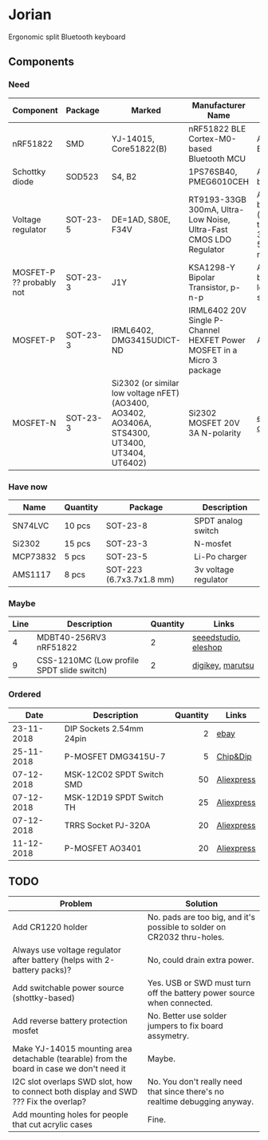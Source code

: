 # Jorian

Ergonomic split Bluetooth keyboard

## Components

### Need

Component | Package&nbsp;&nbsp; | Marked | Manufacturer Name | Source
---|---|---|---|---
nRF51822 | SMD | YJ-14015, Core51822(B) | nRF51822 BLE Cortex-M0-based Bluetooth MCU| Aliexpress, Ebay
Schottky diode | SOD523 | S4, B2 | 1PS76SB40, PMEG6010CEH | Arduino boards
Voltage regulator | SOT-23-5 | DE=1AD, S80E, F34V | RT9193-33GB 300mA, Ultra-Low Noise, Ultra-Fast CMOS LDO Regulator | Arduino boards (check that it's 3.3v not 5v regulator!)
MOSFET-P ?? probably not | SOT-23-3 | J1Y | KSA1298-Y Bipolar Transistor, p-n-p | Arduino boards, level shifters
MOSFET-P | SOT-23-3 | IRML6402, DMG3415UDICT-ND | IRML6402 20V Single P-Channel HEXFET Power MOSFET in a Micro 3 package | Aliexpress
MOSFET-N | SOT-23-3 | Si2302 (or similar low voltage nFET) (AO3400, AO3402, AO3406A, STS4300, UT3400, UT3404, UT6402) | Si2302 MOSFET 20V 3A N-polarity | [ebay](http://www.ebay.com/sch/i.html?_from=R40&_trksid=p2050601.m570.l1313.TR1.TRC0.A0.H0.Xsi2302.TRS0&_nkw=si2302&_sacat=0), [digikey](https://www.digikey.com/product-detail/en/vishay-siliconix/SI2302CDS-T1-E3/SI2302CDS-T1-E3CT-ND/3305362)

### Have now

Name | Quantity | Package | Description
---|---|---|---
SN74LVC | 10 pcs | SOT-23-8 | SPDT analog switch
Si2302 | 15 pcs | SOT-23-3 | N-mosfet
MCP73832 | 5 pcs | SOT-23-5 | Li-Po charger
AMS1117 | 8 pcs | SOT-223 (6.7x3.7x1.8 mm) | 3v voltage regulator

### Maybe

Line | Description | Quantity | Links
--- | --- | --- | ---
4 | MDBT40-256RV3 nRF51822 | 2 | [seeedstudio](https://www.seeedstudio.com/MDBT40-256RV3-nRF51822-based-BLE-module-p-2503.html), [eleshop](http://eleshop.jp/shop/g/gGAB314/)
9 | CSS-1210MC (Low profile SPDT slide switch) | 2 | [digikey](https://www.digikey.jp/product-detail/ja/nidec-copal-electronics/CSS-1210MC/563-1090-ND/1124205), [marutsu](https://www.marutsu.co.jp/pc/i/600847/#item_description)

### Ordered

Date | Description | Quantity | Links
--- | --- | ---:| ---
23-11-2018 | DIP Sockets 2.54mm 24pin | 2 | [ebay](https://www.ebay.com/itm/2PCS-DIP-IC-Sockets-Adaptor-Round-hole-24pin-Broad-Type-Pitch-2-54mm/232870464628)
25-11-2018 | P-MOSFET DMG3415U-7 | 5 | [Chip&Dip](https://www.chipdip.ru/product/dmg3415u-7)
07-12-2018 | MSK-12C02 SPDT Switch SMD | 50 | [Aliexpress](https://www.aliexpress.com/item//32856542440.html)
07-12-2018 | MSK-12D19 SPDT Switch TH | 25 | [Aliexpress](https://www.aliexpress.com/item//32810428058.html)
07-12-2018 | TRRS Socket PJ-320A | 20 | [Aliexpress](https://www.aliexpress.com/item//32368285821.html)
11-12-2018 | P-MOSFET AO3401 | 20 | [Aliexpress](https://www.aliexpress.com/item//615913502.html)

## TODO

Problem | Solution
---|---
Add CR1220 holder | No. pads are too big, and it's possible to solder on CR2032 thru-holes.
Always use voltage regulator after battery (helps with 2-battery packs)? | No, could drain extra power.
Add switchable power source (shottky-based) | Yes. USB or SWD must turn off the battery power source when connected.
Add reverse battery protection mosfet | No. Better use solder jumpers to fix board assymetry.
Make YJ-14015 mounting area detachable (tearable) from the board in case we don't need it | Maybe.
I2C slot overlaps SWD slot, how to connect both display and SWD ??? Fix the overlap? | No. You don't really need that since there's no realtime debugging anyway.
Add mounting holes for people that cut acrylic cases | Fine.




